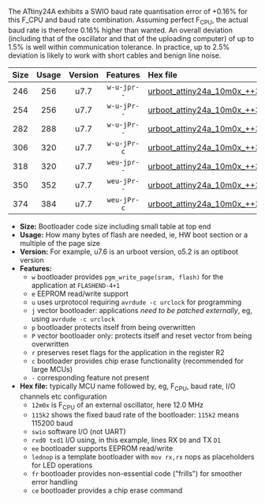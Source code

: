 The ATtiny24A exhibits a SWIO baud rate quantisation error of +0.16% for this F_CPU and baud rate combination. Assuming perfect F<sub>CPU</sub>, the actual baud rate is therefore 0.16% higher than wanted. An overall deviation (including that of the oscillator and that of the uploading computer) of up to 1.5% is well within communication tolerance. In practice, up to 2.5% deviation is likely to work with short cables and benign line noise.

|Size|Usage|Version|Features|Hex file|
|:-:|:-:|:-:|:-:|:--|
|246|256|u7.7|`w-u-jpr--`|[urboot_attiny24a_10m0x_++38k4_swio_rxb0_txb1_lednop.hex](https://raw.githubusercontent.com/stefanrueger/urboot.hex/main/mcus/attiny24a/external_oscillator/fcpu_10m0x/br_++38k4/urboot_attiny24a_10m0x_++38k4_swio_rxb0_txb1_lednop.hex)|
|254|256|u7.7|`w-u-jPr--`|[urboot_attiny24a_10m0x_++38k4_swio_rxb0_txb1.hex](https://raw.githubusercontent.com/stefanrueger/urboot.hex/main/mcus/attiny24a/external_oscillator/fcpu_10m0x/br_++38k4/urboot_attiny24a_10m0x_++38k4_swio_rxb0_txb1.hex)|
|282|288|u7.7|`w-u-jPr--`|[urboot_attiny24a_10m0x_++38k4_swio_rxb0_txb1_lednop_fr.hex](https://raw.githubusercontent.com/stefanrueger/urboot.hex/main/mcus/attiny24a/external_oscillator/fcpu_10m0x/br_++38k4/urboot_attiny24a_10m0x_++38k4_swio_rxb0_txb1_lednop_fr.hex)|
|306|320|u7.7|`w-u-jPr-c`|[urboot_attiny24a_10m0x_++38k4_swio_rxb0_txb1_lednop_fr_ce.hex](https://raw.githubusercontent.com/stefanrueger/urboot.hex/main/mcus/attiny24a/external_oscillator/fcpu_10m0x/br_++38k4/urboot_attiny24a_10m0x_++38k4_swio_rxb0_txb1_lednop_fr_ce.hex)|
|318|320|u7.7|`weu-jpr--`|[urboot_attiny24a_10m0x_++38k4_swio_rxb0_txb1_ee_lednop.hex](https://raw.githubusercontent.com/stefanrueger/urboot.hex/main/mcus/attiny24a/external_oscillator/fcpu_10m0x/br_++38k4/urboot_attiny24a_10m0x_++38k4_swio_rxb0_txb1_ee_lednop.hex)|
|350|352|u7.7|`weu-jPr--`|[urboot_attiny24a_10m0x_++38k4_swio_rxb0_txb1_ee_lednop_fr.hex](https://raw.githubusercontent.com/stefanrueger/urboot.hex/main/mcus/attiny24a/external_oscillator/fcpu_10m0x/br_++38k4/urboot_attiny24a_10m0x_++38k4_swio_rxb0_txb1_ee_lednop_fr.hex)|
|374|384|u7.7|`weu-jPr-c`|[urboot_attiny24a_10m0x_++38k4_swio_rxb0_txb1_ee_lednop_fr_ce.hex](https://raw.githubusercontent.com/stefanrueger/urboot.hex/main/mcus/attiny24a/external_oscillator/fcpu_10m0x/br_++38k4/urboot_attiny24a_10m0x_++38k4_swio_rxb0_txb1_ee_lednop_fr_ce.hex)|

- **Size:** Bootloader code size including small table at top end
- **Usage:** How many bytes of flash are needed, ie, HW boot section or a multiple of the page size
- **Version:** For example, u7.6 is an urboot version, o5.2 is an optiboot version
- **Features:**
  + `w` bootloader provides `pgm_write_page(sram, flash)` for the application at `FLASHEND-4+1`
  + `e` EEPROM read/write support
  + `u` uses urprotocol requiring `avrdude -c urclock` for programming
  + `j` vector bootloader: applications *need to be patched externally*, eg, using `avrdude -c urclock`
  + `p` bootloader protects itself from being overwritten
  + `P` vector bootloader only: protects itself and reset vector from being overwritten
  + `r` preserves reset flags for the application in the register R2
  + `c` bootloader provides chip erase functionality (recommended for large MCUs)
  + `-` corresponding feature not present
- **Hex file:** typically MCU name followed by, eg, F<sub>CPU</sub>, baud rate, I/O channels etc configuration
  + `12m0x` is F<sub>CPU</sub> of an external oscillator, here 12.0 MHz
  + `115k2` shows the fixed baud rate of the bootloader: `115k2` means 115200 baud
  + `swio` software I/O (not UART)
  + `rxd0 txd1` I/O using, in this example, lines RX `D0` and TX `D1`
  + `ee` bootloader supports EEPROM read/write
  + `lednop` is a template bootloader with `mov rx,rx` nops as placeholders for LED operations
  + `fr` bootloader provides non-essential code ("frills") for smoother error handling
  + `ce` bootloader provides a chip erase command
